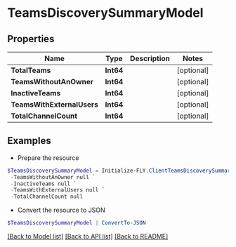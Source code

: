 # TeamsDiscoverySummaryModel
## Properties

Name | Type | Description | Notes
------------ | ------------- | ------------- | -------------
**TotalTeams** | **Int64** |  | [optional] 
**TeamsWithoutAnOwner** | **Int64** |  | [optional] 
**InactiveTeams** | **Int64** |  | [optional] 
**TeamsWithExternalUsers** | **Int64** |  | [optional] 
**TotalChannelCount** | **Int64** |  | [optional] 

## Examples

- Prepare the resource
```powershell
$TeamsDiscoverySummaryModel = Initialize-FLY.ClientTeamsDiscoverySummaryModel  -TotalTeams null `
 -TeamsWithoutAnOwner null `
 -InactiveTeams null `
 -TeamsWithExternalUsers null `
 -TotalChannelCount null
```

- Convert the resource to JSON
```powershell
$TeamsDiscoverySummaryModel | ConvertTo-JSON
```

[[Back to Model list]](../README.md#documentation-for-models) [[Back to API list]](../README.md#documentation-for-api-endpoints) [[Back to README]](../README.md)

